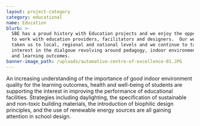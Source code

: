 ```yaml
---
layout: project-category
category: educational
name: Education
blurb: >-
  SBE has a proud history with Education projects and we enjoy the opportunity
  to work with education providers, facilitators and designers.  Our work has
  taken us to local, regional and national levels and we continue to take a keen
  interest in the dialgoue revolving around pedagogy, indoor environment quality
  and learning outcomes.
banner-image_path: /uploads/automative-centre-of-excellence-01.JPG
---
```



An increasing understanding of the importance of good indoor environment quality for the learning outcomes, health and well-being of students are supporting the interest in improving the performance of educational facilities. Strategies including daylighting, the specification of sustainable and non-toxic building materials, the introduction of biophilic design principles, and the use of renewable energy sources are all gaining attention in school design.